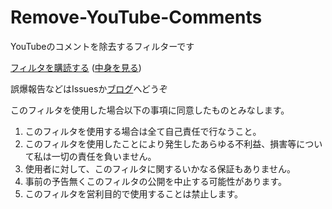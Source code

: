# Remove-YouTube-Comments

YouTubeのコメントを除去するフィルターです

[フィルタを購読する](https://subscribe.adblockplus.org/?location=https://raw.githubusercontent.com/P4suta/Remove-YouTube-Comments/main/Adblock_Plus_list.txt) ([中身を見る](https://p4suta.github.io/Remove-YouTube-Comments/Adblock_Plus_list.txt))

誤爆報告などはIssuesか[ブログ](https://www.yasunobusakashita.jp/youtubenokomentowopcdefei-biao-shi-nisuru/)へどうぞ

このフィルタを使用した場合以下の事項に同意したものとみなします。

1. このフィルタを使用する場合は全て自己責任で行なうこと。
2. このフィルタを使用したことにより発生したあらゆる不利益、損害等について私は一切の責任を負いません。
3. 使用者に対して、このフィルタに関するいかなる保証もありません。
4. 事前の予告無くこのフィルタの公開を中止する可能性があります。
5. このフィルタを営利目的で使用することは禁止します。
